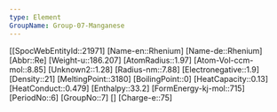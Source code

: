 ```yaml
---
type: Element
GroupName: Group-07-Manganese
---
```

[[SpocWebEntityId::21971]
[Name-en::Rhenium]
[Name-de::Rhenium]
[Abbr::Re]
[Weight-u::186.207]
[AtomRadius::1.97]
[Atom-Vol-ccm-mol::8.85]
[Unknown2::1.28]
[Radius-nm::7.88]
[Electronegative::1.9]
[Density::21]
[MeltingPoint::3180]
[BoilingPoint::0]
[HeatCapacity::0.13]
[HeatConduct::0.479]
[Enthalpy::33.2]
[FormEnergy-kj-mol::715]
[PeriodNo::6]
[GroupNo::7]
[]
[Charge-e::75]


